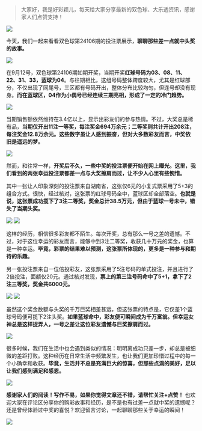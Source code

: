 > 大家好，我是好彩颖儿，每天给大家分享最新的双色球、大乐透资讯，感谢家人们点赞支持！

![](https://cdn.jsdelivr.net/gh/wangwenjie1314/PicCDN/2024-9-13/1726183172739-image.png)


今天，我们一起来看看双色球第24106期的投注票展示，**聊聊那些差一点就中头奖的故事。**

![](https://cdn.jsdelivr.net/gh/wangwenjie1314/PicCDN/2024-9-13/1726182916820-image.png)


在9月12号，双色球第24106期如期开奖，当期开奖**红球号码为03、08、11、22、31、33，蓝球为04**。与往期相比，这组号码整体跨度较大，尤其是红球部分，不仅出现了同尾号，三区都有号码开出，整体分布比较均匀，但连号却没有现身。**而在蓝球区，04作为小偶号已经连续三期亮相，形成了一定的冷门趋势。**

![](https://cdn.jsdelivr.net/gh/wangwenjie1314/PicCDN/2024-9-13/1726183215222-image.png)


当期销售额依然维持在3.4亿以上，显示出彩友们的参与热情。不过，大奖总是稀有品，**当期仅开出11注一等奖，每注奖金694万余元；二等奖则共计开出208注，每注奖金12.8万余元。这些数字虽让人感到振奋，但对大多数彩友而言，中奖依旧是遥远的梦。**


![](https://cdn.jsdelivr.net/gh/wangwenjie1314/PicCDN/2024-9-13/1726182927580-image.png)


然而，和往常一样，**开奖后不久，一些中奖的投注票便开始在网上曝光。这里，我们看到的两张幸运投注票都差一点与大奖擦肩而过，让不少人心里有些惋惜。**


其中一张让人印象深刻的投注票来自湖南省，这张仅6元的小复式票采用了5+3的组合方式。很快，经过核对，这张票的红球号码全中，蓝球区却全部落空。**也就是说，这张票成功揽下了3注二等奖，奖金总计38.5万元，但由于蓝球一号未中，错失了当期头奖。**


![](https://cdn.jsdelivr.net/gh/wangwenjie1314/PicCDN/2024-9-14/1726269776917-image.png)
![](https://cdn.jsdelivr.net/gh/wangwenjie1314/PicCDN/2024-9-13/1726183189887-image.png)

这样的经历，相信很多彩友都不陌生。每次开奖，总有那么一号之差的遗憾。不过，对于这位幸运的彩友而言，能够中到3注二等奖，收获几十万元的奖金，也算是一种幸运。**毕竟，彩票的结果难以预测，这张票所体现的，更多是一种参与和期待的乐趣。**


另一张投注票来自一位倍投彩友，这张票采用了5注号码的单式投注，并且进行了2倍投注，面额仅20元。通过核对发现，**票上的第三注号码命中了5+1，拿下了2注三等奖，奖金共6000元。**


![](https://cdn.jsdelivr.net/gh/wangwenjie1314/PicCDN/2024-9-14/1726269792465-image.png)
![](https://cdn.jsdelivr.net/gh/wangwenjie1314/PicCDN/2024-9-13/1726183189887-image.png)

虽然这个奖金数额与头奖的千万巨奖相差甚远，但这张票的特点是，它仅差1个蓝球号码便可揽下2注头奖。**如果蓝球命中，彩友便可瞬间成为千万富翁。但幸运女神总是这样捉弄人，一号之差让这位彩友遗憾与巨奖擦肩而过。**


![](https://cdn.jsdelivr.net/gh/wangwenjie1314/PicCDN/2024-9-14/1726269909785-image.png)



很多时候，我们在生活中也会遇到类似的情况：明明离成功只差一步，却总是被细微的差距打败。这种经历在日常生活中频繁发生，也让我们更加珍惜过程中的每一个小确幸和收获。**毕竟，生活并不总是充满巨大的惊喜，但那些点滴的美好，足以让我们感到满足和感恩。**


![](https://cdn.jsdelivr.net/gh/wangwenjie1314/PicCDN/2024-9-14/1726269864342-image.png)



**感谢家人们的阅读！写作不易，如果你觉得文章还不错，请帮忙关注+点赞！** 也欢迎大家在评论区分享你的购彩故事和经历，是不是也有过差一点就中奖的遗憾呢？还是曾经体验过中奖的喜悦？欢迎留言讨论，一起聊聊那些关于幸运的瞬间！

![](https://cdn.jsdelivr.net/gh/wangwenjie1314/PicCDN/2024-8-15/1723685500821-image.png)
